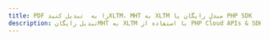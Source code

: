 ---title: PDF را به  تبدیل کنیدXLTM، MHT به XLTM مبدل رایگان یا PHP SDKdescription: تبدیل رایگانMHT به XLTM با استفاده از PHP Cloud APIs & SDK همچنین اسناد PDF را در Cloud ایجاد، ویرایش و رندر کنید.---
